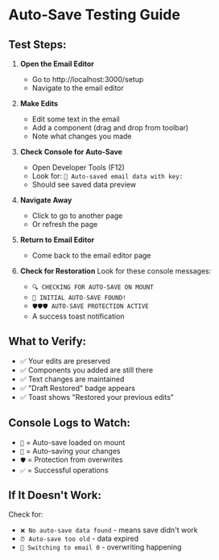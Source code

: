 # Auto-Save Testing Guide

## Test Steps:

1. **Open the Email Editor**
   - Go to http://localhost:3000/setup
   - Navigate to the email editor

2. **Make Edits**
   - Edit some text in the email
   - Add a component (drag and drop from toolbar)
   - Note what changes you made

3. **Check Console for Auto-Save**
   - Open Developer Tools (F12)
   - Look for: `💾 Auto-saved email data with key:`
   - Should see saved data preview

4. **Navigate Away**
   - Click to go to another page
   - Or refresh the page

5. **Return to Email Editor**
   - Come back to the email editor page

6. **Check for Restoration**
   Look for these console messages:
   - `🔍 CHECKING FOR AUTO-SAVE ON MOUNT`
   - `🚀 INITIAL AUTO-SAVE FOUND!`
   - `🛡️🛡️🛡️ AUTO-SAVE PROTECTION ACTIVE`
   - A success toast notification

## What to Verify:
- ✅ Your edits are preserved
- ✅ Components you added are still there
- ✅ Text changes are maintained
- ✅ "Draft Restored" badge appears
- ✅ Toast shows "Restored your previous edits"

## Console Logs to Watch:
- `🚀` = Auto-save loaded on mount
- `💾` = Auto-saving your changes
- `🛡️` = Protection from overwrites
- `✅` = Successful operations

## If It Doesn't Work:
Check for:
- `❌ No auto-save data found` - means save didn't work
- `⏰ Auto-save too old` - data expired
- `📧 Switching to email 0` - overwriting happening